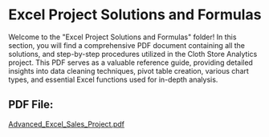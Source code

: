 # Excel Project Solutions and Formulas

Welcome to the "Excel Project Solutions and Formulas" folder! In this section, you will find a comprehensive PDF document containing all the solutions, 
and step-by-step procedures utilized in the Cloth Store Analytics project. This PDF serves as a valuable reference guide, providing 
detailed insights into data cleaning techniques, pivot table creation, various chart types, and essential Excel functions used for in-depth analysis. 

## PDF File:
[Advanced_Excel_Sales_Project.pdf](https://github.com/Yogendra-Wadkar/Excel-Sales-Project/files/12164177/Advanced_Excel_Sales_Project.pdf)
